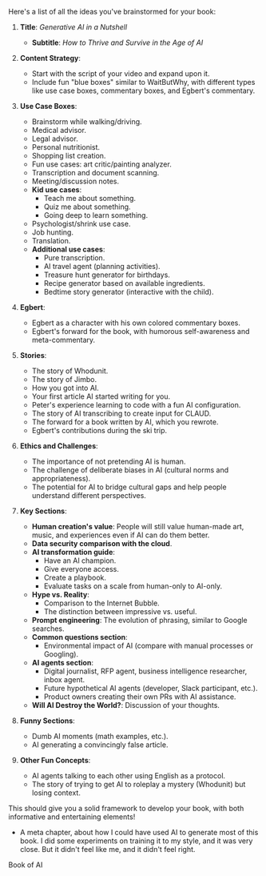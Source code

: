 Here's a list of all the ideas you've brainstormed for your book:

1. **Title**: _Generative AI in a Nutshell_

   - **Subtitle**: _How to Thrive and Survive in the Age of AI_

2. **Content Strategy**:

   - Start with the script of your video and expand upon it.
   - Include fun "blue boxes" similar to WaitButWhy, with different types like use case boxes, commentary boxes, and Egbert's commentary.

3. **Use Case Boxes**:

   - Brainstorm while walking/driving.
   - Medical advisor.
   - Legal advisor.
   - Personal nutritionist.
   - Shopping list creation.
   - Fun use cases: art critic/painting analyzer.
   - Transcription and document scanning.
   - Meeting/discussion notes.
   - **Kid use cases**:
     - Teach me about something.
     - Quiz me about something.
     - Going deep to learn something.
   - Psychologist/shrink use case.
   - Job hunting.
   - Translation.
   - **Additional use cases**:
     - Pure transcription.
     - AI travel agent (planning activities).
     - Treasure hunt generator for birthdays.
     - Recipe generator based on available ingredients.
     - Bedtime story generator (interactive with the child).

4. **Egbert**:

   - Egbert as a character with his own colored commentary boxes.
   - Egbert's forward for the book, with humorous self-awareness and meta-commentary.

5. **Stories**:

   - The story of Whodunit.
   - The story of Jimbo.
   - How you got into AI.
   - Your first article AI started writing for you.
   - Peter's experience learning to code with a fun AI configuration.
   - The story of AI transcribing to create input for CLAUD.
   - The forward for a book written by AI, which you rewrote.
   - Egbert's contributions during the ski trip.

6. **Ethics and Challenges**:

   - The importance of not pretending AI is human.
   - The challenge of deliberate biases in AI (cultural norms and appropriateness).
   - The potential for AI to bridge cultural gaps and help people understand different perspectives.

7. **Key Sections**:

   - **Human creation's value**: People will still value human-made art, music, and experiences even if AI can do them better.
   - **Data security comparison with the cloud**.
   - **AI transformation guide**:
     - Have an AI champion.
     - Give everyone access.
     - Create a playbook.
     - Evaluate tasks on a scale from human-only to AI-only.
   - **Hype vs. Reality**:
     - Comparison to the Internet Bubble.
     - The distinction between impressive vs. useful.
   - **Prompt engineering**: The evolution of phrasing, similar to Google searches.
   - **Common questions section**:
     - Environmental impact of AI (compare with manual processes or Googling).
   - **AI agents section**:
     - Digital journalist, RFP agent, business intelligence researcher, inbox agent.
     - Future hypothetical AI agents (developer, Slack participant, etc.).
     - Product owners creating their own PRs with AI assistance.
   - **Will AI Destroy the World?**: Discussion of your thoughts.

8. **Funny Sections**:

   - Dumb AI moments (math examples, etc.).
   - AI generating a convincingly false article.

9. **Other Fun Concepts**:
   - AI agents talking to each other using English as a protocol.
   - The story of trying to get AI to roleplay a mystery (Whodunit) but losing context.

This should give you a solid framework to develop your book, with both informative and entertaining elements!

- A meta chapter, about how I could have used AI to generate most of this book. I did some experiments on training it to my style, and it was very close. But it didn't feel like me, and it didn't feel right.

Book of AI
